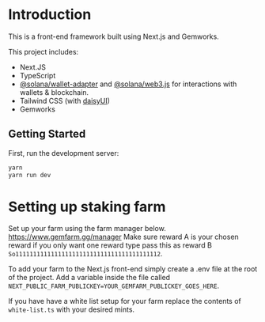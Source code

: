 # Introduction

This is a front-end framework built using Next.js and Gemworks.

This project includes:

- Next.JS
- TypeScript
- [@solana/wallet-adapter](https://github.com/solana-labs/wallet-adapter) and [@solana/web3.js](https://solana-labs.github.io/solana-web3.js) for interactions with wallets & blockchain.
- Tailwind CSS (with [daisyUI](https://daisyui.com/))
- Gemworks

## Getting Started

First, run the development server:

```bash
yarn
yarn run dev
```

# Setting up staking farm

Set up your farm using the farm manager below.
https://www.gemfarm.gg/manager
Make sure reward A is your chosen reward if you only want one reward type pass this as reward B `So11111111111111111111111111111111111111112`.

To add your farm to the Next.js front-end simply create a .env file at the root of the project.
Add a variable inside the file called `NEXT_PUBLIC_FARM_PUBLICKEY=YOUR_GEMFARM_PUBLICKEY_GOES_HERE`.

If you have have a white list setup for your farm replace the contents of `white-list.ts` with your desired mints.
